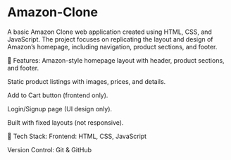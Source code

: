﻿# Amazon-Clone
A basic Amazon Clone web application created using HTML, CSS, and JavaScript. 
The project focuses on replicating the layout and design of Amazon’s homepage, including navigation, product sections, and footer.

🔹 Features:
Amazon-style homepage layout with header, product sections, and footer.

Static product listings with images, prices, and details.

Add to Cart button (frontend only).

Login/Signup page (UI design only).

Built with fixed layouts (not responsive).

🔹 Tech Stack:
Frontend: HTML, CSS, JavaScript

Version Control: Git & GitHub

